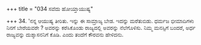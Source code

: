 +++
title = "034 ಸವೆದು ಹೋಯ್ತಾಯುಷ್ಯ"

+++
34. 'ನನ್ನ ಆಯುಷ್ಯ ತೀರಿತು. ಇನ್ನು ಈ ಸಾಮ್ರಾಜ್ಯ ಬೇಡ. ಇದನ್ನು ಮರೆತುಬಿಡು. ಧರ್ಮಜ ಭೀಮಾದಿಗಳು ನಿನಗೆ ಬೇರೆಯವರೇ ? ಅವರನ್ನು ಕರೆಸಿಕೊಂಡು ರಾಜ್ಯದಲ್ಲಿ ಅವರನ್ನು ನೆಲೆಗೊಳಿಸು. ನಿಮ್ಮ ಮನಸ್ಸಿಗೆ ಬಂದರೆ, ಅರ್ಧ ರಾಜ್ಯವನ್ನು ದುಶ್ಶಾಸನನಿಗೆ ಕೊಡಿ. ಎಂದು ತಂದೆಗೆ ಕೌರವನು ಹೇಳಿದನು.
